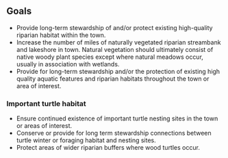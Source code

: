 ## Goals    

* Provide long-term stewardship of and/or protect existing high-quality riparian habitat within the town.  
* Increase the number of miles of naturally vegetated riparian streambank and lakeshore in town. Natural vegetation should ultimately consist of native woody plant species except where natural meadows occur, usually in association with wetlands.  
* Provide for long-term stewardship and/or the protection of existing high quality aquatic features and riparian habitats throughout the town or area of interest.  

### Important turtle habitat  

* Ensure continued existence of important turtle nesting sites in the town or areas of interest.  
* Conserve or provide for long term stewardship connections between turtle winter or foraging habitat and nesting sites.  
* Protect areas of wider riparian buffers where wood turtles occur.  
